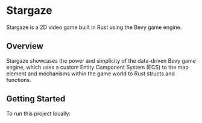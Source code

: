 # Stargaze

Stargaze is a 2D video game built in Rust using the Bevy game engine.

## Overview

Stargaze showcases the power and simplicity of the data-driven Bevy game engine, which uses a custom Entity Component System (ECS) to the map element and mechanisms within the game world to Rust structs and functions.

## Getting Started

To run this project locally: